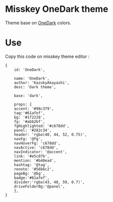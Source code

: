 # Misskey OneDark theme

Theme base on [OneDark](https://github.com/joshdick/onedark.vim) colors.

# Use

Copy this code on misskey theme editor :

```
{
	id: 'OneDark',

	name: 'OneDark',
	author: 'KazukyAkayashi',
	desc: 'Dark theme',

	base: 'dark',

	props: {
	accent: '#98c379',
	tag:'#61afef',
	bg: '#1f2228',
	fg: '#abb2bf',
	fgHighlighted: '#c678dd',
	panel: '#282c34',
	header: 'rgba(40, 44, 52, 0.75)',
	navFg: '@fg',
	navHoverFg: 'c678dd',
	navActive: 'c678dd',
	navIndicator: '@accent',
	link: '#e5c07b',
	mention: '#b48ead',
	hashtag: '@tag',
	renote: '#56b6c2',
	pageBg: '@bg',
	badge:'#61afef',
	divider:'rgba(43, 48, 59, 0.7)',
	driveFolderBg:'@panel',
	},
}
```
